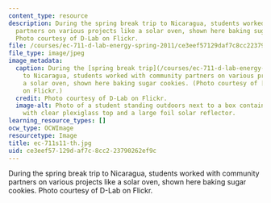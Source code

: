 ```yaml
---
content_type: resource
description: During the spring break trip to Nicaragua, students worked with community
  partners on various projects like a solar oven, shown here baking sugar cookies.
  Photo courtesy of D-Lab on Flickr.
file: /courses/ec-711-d-lab-energy-spring-2011/ce3eef57129daf7c8cc223790262ef9c_ec-711s11-th.jpg
file_type: image/jpeg
image_metadata:
  caption: During the [spring break trip](/courses/ec-711-d-lab-energy-spring-2011/video_galleries/week-8-nicaragua-trip)
    to Nicaragua, students worked with community partners on various projects like
    a solar oven, shown here baking sugar cookies. (Photo courtesy of [D-Lab](http://www.flickr.com/photos/d-lab/5576006598)
    on Flickr.)
  credit: Photo courtesy of D-Lab on Flickr.
  image-alt: Photo of a student standing outdoors next to a box containing cookies,
    with clear plexiglass top and a large foil solar reflector.
learning_resource_types: []
ocw_type: OCWImage
resourcetype: Image
title: ec-711s11-th.jpg
uid: ce3eef57-129d-af7c-8cc2-23790262ef9c
---
```

During the spring break trip to Nicaragua, students worked with community partners on various projects like a solar oven, shown here baking sugar cookies. Photo courtesy of D-Lab on Flickr.

